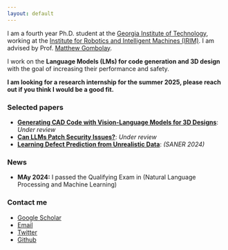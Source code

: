 ```yaml
---
layout: default
---
```



I am a fourth year Ph.D. student at the [Georgia Institute of Technology](https://gatech.edu/), working at the [Institute for Robotics and Intelligent Machines (IRIM)]([https://allenai.org/aristo](https://research.gatech.edu/robotics)). I am advised by Prof. [Matthew Gombolay](https://sites.gatech.edu/matthew-gombolay/).

I work on the **Language Models (LMs) for code generation and 3D design** with the goal of increasing their performance and safety.

**I am looking for a research internship for the summer 2025, please reach out if you think I would be a good fit.**


 
### Selected papers
- **[Generating CAD Code with Vision-Language Models for 3D Designs](https://arxiv.org/pdf/2410.05340)**: *Under review*
- **[Can LLMs Patch Security Issues?](https://arxiv.org/pdf/2312.00024)**: *Under review*
- **[Learning Defect Prediction from Unrealistic Data](https://arxiv.org/pdf/2311.00931)**: *(SANER 2024)*


### News
- **MAy 2024:** I passed the Qualifying Exam in (Natural Language Processing and Machine Learning)


### Contact me
- [Google Scholar](https://scholar.google.com/citations?view_op=list_works&hl=en&hl=en&user=7j0jTzYAAAAJ)
- [Email](kalrashedy3@gatech.edu)
- [Twitter](https://twitter.com/Kamel773)
- [Github](https://github.com/Kamel773)

